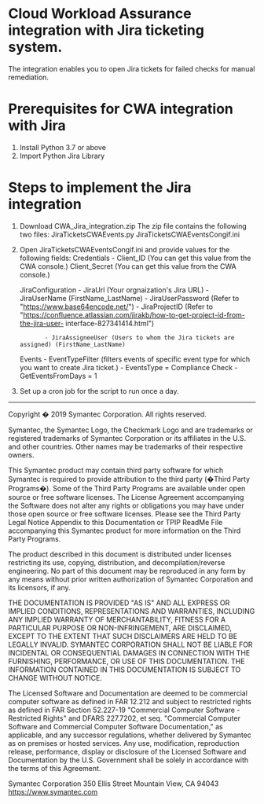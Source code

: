 # Cloud Workload Assurance integration with Jira ticketing system. 
The integration enables you to open Jira tickets for failed checks for manual remediation.

# Prerequisites for CWA integration with Jira
 1. Install Python 3.7 or above
 2. Import Python Jira Library

# Steps to implement the Jira integration
 1. Download CWA_Jira_integration.zip
 The zip file contains the following two files:
	JiraTicketsCWAEvents.py
	JiraTicketsCWAEventsCongif.ini
2. Open JiraTicketsCWAEventsCongif.ini and provide values for the following fields:
	Credentials - Client_ID (You can get this value from the CWA console.)
		      Client_Secret (You can get this value from the CWA console.)
	
	JiraConfiguration - JiraUrl (Your orgnaization's Jira URL)
			  - JiraUserName (FirstName_LastName)
			  - JiraUserPassword (Refer to   "https://www.base64encode.net/")
			  - JiraProjectID (Refer to  "https://confluence.atlassian.com/jirakb/how-to-get-project-id-from-the-jira-user-                                           interface-827341414.html")
 
			  - JiraAssigneeUser (Users to whom the Jira tickets are assigned) (FirstName_LastName)
	
	Events - EventTypeFilter (filters events of specific event type for which you want to create Jira ticket.)
	       - EventsType = Compliance Check
	       - GetEventsFromDays = 1
3. Set up a cron job for the script to run once a day.

			    		    		


-----------------------------------------------------------------------------------------------------------------------------
Copyright � 2019 Symantec Corporation. All rights reserved.

Symantec, the Symantec Logo, the Checkmark Logo and  are trademarks or registered trademarks of Symantec Corporation or its affiliates in the U.S. and other countries. Other names may be trademarks of their respective owners.

This Symantec product may contain third party software for which Symantec is required to provide attribution to the third party (�Third Party Programs�). Some of the Third Party Programs are available under open source or free software licenses. The License Agreement accompanying the Software does not alter any rights or obligations you may have under those open source or free software licenses. Please see the Third Party Legal Notice Appendix to this Documentation or TPIP ReadMe File accompanying this Symantec product for more information on the Third Party Programs.

The product described in this document is distributed under licenses restricting its use, copying, distribution, and decompilation/reverse engineering. No part of this document may be reproduced in any form by any means without prior written authorization of Symantec Corporation and its licensors, if any.

THE DOCUMENTATION IS PROVIDED "AS IS" AND ALL EXPRESS OR IMPLIED CONDITIONS, REPRESENTATIONS AND WARRANTIES, INCLUDING ANY IMPLIED WARRANTY OF MERCHANTABILITY, FITNESS FOR A PARTICULAR PURPOSE OR NON-INFRINGEMENT, ARE DISCLAIMED, EXCEPT TO THE EXTENT THAT SUCH DISCLAIMERS ARE HELD TO BE LEGALLY INVALID. SYMANTEC CORPORATION SHALL NOT BE LIABLE FOR INCIDENTAL OR CONSEQUENTIAL DAMAGES IN CONNECTION WITH THE FURNISHING, PERFORMANCE, OR USE OF THIS DOCUMENTATION. THE INFORMATION CONTAINED IN THIS DOCUMENTATION IS SUBJECT TO CHANGE WITHOUT NOTICE.

The Licensed Software and Documentation are deemed to be commercial computer software as defined in FAR 12.212 and subject to restricted rights as defined in FAR Section 52.227-19 "Commercial Computer Software - Restricted Rights" and DFARS 227.7202, et seq. "Commercial Computer Software and Commercial Computer Software Documentation," as applicable, and any successor regulations, whether delivered by Symantec as on premises or hosted services. Any use, modification, reproduction release, performance, display or disclosure of the Licensed Software and Documentation by the U.S. Government shall be solely in accordance with the terms of this Agreement.

Symantec Corporation
350 Ellis Street
Mountain View, CA 94043
https://www.symantec.com
